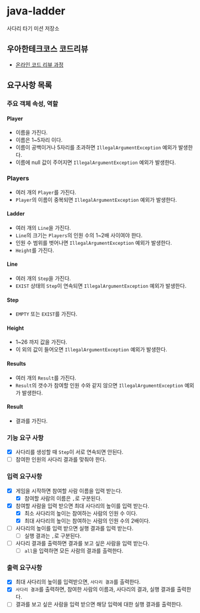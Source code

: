 # java-ladder

사다리 타기 미션 저장소

## 우아한테크코스 코드리뷰

- [온라인 코드 리뷰 과정](https://github.com/woowacourse/woowacourse-docs/blob/master/maincourse/README.md)

## 요구사항 목록

### 주요 객체 속성, 역할

#### Player

- 이름을 가진다.
- 이름은 1~5자리 이다.
- 이름이 공백이거나 5자리를 초과하면 `IllegalArgumentException` 예외가 발생한다.
- 이름에 null 값이 주어지면 `IllegalArgumentException` 예외가 발생한다.

### Players

- 여러 개의 `Player`를 가진다.
- `Player`의 이름이 중복되면 `IllegalArgumentException` 예외가 발생한다.

#### Ladder

- 여러 개의 `Line`을 가진다.
- `Line`의 크기는 `Players`의 인원 수의 1~2배 사이여야 한다.
- 인원 수 범위를 벗어나면 `IllegalArgumentException` 예외가 발생한다.
- `Height`를 가진다.

#### Line

- 여러 개의 `Step`을 가진다.
- `EXIST` 상태의 `Step`이 연속되면 `IllegalArgumentException` 예외가 발생한다.

#### Step

- `EMPTY` 또는 `EXIST`를 가진다.

#### Height

- 1~26 까지 값을 가진다.
- 이 외의 값이 들어오면 `IllegalArgumentException` 예외가 발생한다.

#### Results

- 여러 개의 `Result`를 가진다.
- `Result`의 갯수가 참여할 인원 수와 같지 않으면 `IllegalArgumentException` 예외가 발생한다.

#### Result

- 결과를 가진다.

### 기능 요구 사항
- [X] 사다리를 생성할 때 `Step`이 서로 연속되면 안된다.
- [ ] 참여한 인원의 사다리 결과를 맞춰야 한다.

### 입력 요구사항

- [X] 게임을 시작하면 참여할 사람 이름을 입력 받는다.
    - [X] 참여할 사람의 이름은 `,`로 구분된다.
- [X] 참여할 사람을 입력 받으면 최대 사다리의 높이를 입력 받는다.
    - [X] 최소 사다리의 높이는 참여하는 사람의 인원 수 이다.
    - [X] 최대 사다리의 높이는 참여하는 사람의 인원 수의 2배이다.
- [ ] 사다리의 높이를 입력 받으면 실행 결과를 입력 받는다.
    - [ ] 실행 결과는 `,`로 구분된다.
- [ ] 사다리 결과를 출력하면 결과를 보고 싶은 사람을 입력 받는다.
    - [ ] `all`을 입력하면 모든 사람의 결과를 출력한다. 

### 출력 요구사항

- [X] 최대 사다리의 높이를 입력받으면, `사다리 결과`를 출력한다.
- [X] `사다리 결과`를 출력하면, 참여한 사람의 이름과, 사다리의 결과, 실행 결과를 출력한다.
- [ ] 결과를 보고 싶은 사람을 입력 받으면 해당 입력에 대한 실행 결과를 출력한다.
